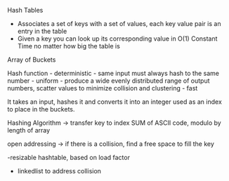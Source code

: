 Hash Tables
- Associates a set of keys with a set of values, each key value pair is an entry in the table
- Given a key you can look up its corresponding value in O(1) Constant Time no matter how big the table is

Array of Buckets

  Hash function
    - deterministic - same input must always hash to the same number
    - uniform - produce a wide evenly distributed range of output numbers, scatter values to minimize collision and clustering
    - fast

It takes an input, hashes it and converts it into an integer used as an index to place in the buckets.


Hashing Algorithm -> transfer key to index
SUM of ASCII code, modulo by length of array

open addressing -> if there is a collision, find a free space to fill the key

-resizable hashtable, based on load factor 
- linkedlist to address collision